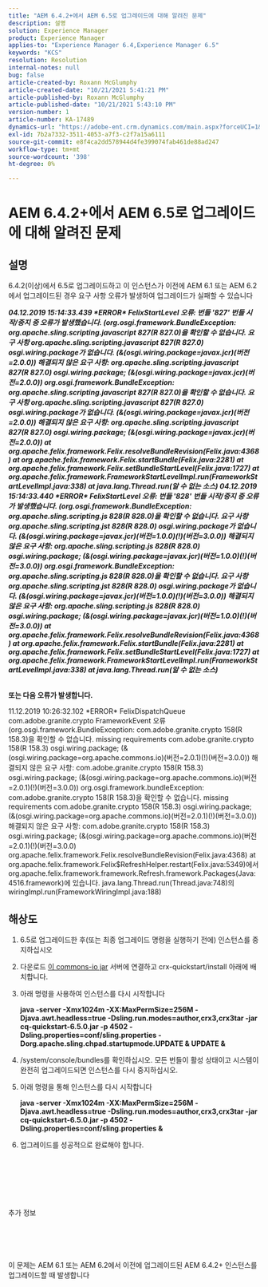```yaml
---
title: "AEM 6.4.2+에서 AEM 6.5로 업그레이드에 대해 알려진 문제"
description: 설명
solution: Experience Manager
product: Experience Manager
applies-to: "Experience Manager 6.4,Experience Manager 6.5"
keywords: "KCS"
resolution: Resolution
internal-notes: null
bug: false
article-created-by: Roxann McGlumphy
article-created-date: "10/21/2021 5:41:21 PM"
article-published-by: Roxann McGlumphy
article-published-date: "10/21/2021 5:43:10 PM"
version-number: 1
article-number: KA-17489
dynamics-url: "https://adobe-ent.crm.dynamics.com/main.aspx?forceUCI=1&pagetype=entityrecord&etn=knowledgearticle&id=a344a718-9632-ec11-b6e5-000d3a5ba97a"
exl-id: 7b2a7332-3511-4053-a7f3-c2f7a15a6111
source-git-commit: e8f4ca2dd578944d4fe399074fab461de88ad247
workflow-type: tm+mt
source-wordcount: '398'
ht-degree: 0%

---
```


# AEM 6.4.2+에서 AEM 6.5로 업그레이드에 대해 알려진 문제

## 설명


6.4.2(이상)에서 6.5로 업그레이드하고 이 인스턴스가 이전에 AEM 6.1 또는 AEM 6.2에서 업그레이드된 경우 요구 사항 오류가 발생하여 업그레이드가 실패할 수 있습니다

<b>*04.12.2019 15:14:33.439 \*ERROR\* FelixStartLevel 오류: 번들 &#39;827&#39; 번들 시작/중지 중 오류가 발생했습니다. (org.osgi.framework.BundleException: org.apache.sling.scripting.javascript 827(R 827.0)을 확인할 수 없습니다. 요구 사항 org.apache.sling.scripting.javascript 827(R 827.0) osgi.wiring.package가 없습니다. (&amp;(osgi.wiring.package=javax.jcr)(버전=2.0.0)) 해결되지 않은 요구 사항: org.apache.sling.scripting.javascript 827(R 827.0) osgi.wiring.package; (&amp;(osgi.wiring.package=javax.jcr)(버전=2.0.0))*
*org.osgi.framework.BundleException: org.apache.sling.scripting.javascript 827(R 827.0)을 확인할 수 없습니다. 요구 사항 org.apache.sling.scripting.javascript 827(R 827.0) osgi.wiring.package가 없습니다. (&amp;(osgi.wiring.package=javax.jcr)(버전=2.0.0)) 해결되지 않은 요구 사항: org.apache.sling.scripting.javascript 827(R 827.0) osgi.wiring.package; (&amp;(osgi.wiring.package=javax.jcr)(버전=2.0.0))*
*at org.apache.felix.framework.Felix.resolveBundleRevision(Felix.java:4368)*
*at org.apache.felix.framework.Felix.startBundle(Felix.java:2281)*
*at org.apache.felix.framework.Felix.setBundleStartLevel(Felix.java:1727)*
*at org.apache.felix.framework.FrameworkStartLevelImpl.run(FrameworkStartLevelImpl.java:338)*
*at java.lang.Thread.run(알 수 없는 소스)*
*04.12.2019 15:14:33.440 \*ERROR\* FelixStartLevel 오류: 번들 &#39;828&#39; 번들 시작/중지 중 오류가 발생했습니다. (org.osgi.framework.BundleException: org.apache.sling.scripting.js 828(R 828.0)을 확인할 수 없습니다. 요구 사항 org.apache.sling.scripting.jst 828(R 828.0) osgi.wiring.package가 없습니다. (&amp;(osgi.wiring.package=javax.jcr)(버전=1.0.0)(!)(버전=3.0.0)) 해결되지 않은 요구 사항: org.apache.sling.scripting.js 828(R 828.0) osgi.wiring.package; (&amp;(osgi.wiring.package=javax.jcr)(버전=1.0.0)(!)(버전=3.0.0))*
*org.osgi.framework.BundleException: org.apache.sling.scripting.js 828(R 828.0)을 확인할 수 없습니다. 요구 사항 org.apache.sling.scripting.jst 828(R 828.0) osgi.wiring.package가 없습니다. (&amp;(osgi.wiring.package=javax.jcr)(버전=1.0.0)(!)(버전=3.0.0)) 해결되지 않은 요구 사항: org.apache.sling.scripting.js 828(R 828.0) osgi.wiring.package; (&amp;(osgi.wiring.package=javax.jcr)(버전=1.0.0)(!)(버전=3.0.0))*
*at org.apache.felix.framework.Felix.resolveBundleRevision(Felix.java:4368)*
*at org.apache.felix.framework.Felix.startBundle(Felix.java:2281)*
*at org.apache.felix.framework.Felix.setBundleStartLevel(Felix.java:1727)*
*at org.apache.felix.framework.FrameworkStartLevelImpl.run(FrameworkStartLevelImpl.java:338)*
*at java.lang.Thread.run(알 수 없는 소스)*

<br>또는 다음 오류가 발생합니다.</b>

11.12.2019 10:26:32.102 \*ERROR\* FelixDispatchQueue com.adobe.granite.crypto FrameworkEvent 오류(org.osgi.framework.BundleException: com.adobe.granite.crypto 158(R 158.3)을 확인할 수 없습니다. missing requirements com.adobe.granite.crypto 158(R 158.3) osgi.wiring.package; (&amp;(osgi.wiring.package=org.apache.commons.io)(버전=2.0.1)(!)(버전=3.0.0)) 해결되지 않은 요구 사항: com.adobe.granite.crypto 158(R 158.3) osgi.wiring.package; (&amp;(osgi.wiring.package=org.apache.commons.io)(버전=2.0.1)(!)(버전=3.0.0)) org.osgi.framework.bundleException: com.adobe.granite.crypto 158(R 158.3)을 확인할 수 없습니다. missing requirements com.adobe.granite.crypto 158(R 158.3) osgi.wiring.package; (&amp;(osgi.wiring.package=org.apache.commons.io)(버전=2.0.1)(!)(버전=3.0.0)) 해결되지 않은 요구 사항: com.adobe.granite.crypto 158(R 158.3) osgi.wiring.package; (&amp;(osgi.wiring.package=org.apache.commons.io)(버전=2.0.1)(!)(버전=3.0.0) org.apache.felix.framework.Felix.resolveBundleRevision(Felix.java:4368) at org.apache.felix.framework.Felix$RefreshHelper.restart(Felix.java:5349)에서 org.apache.felix.framework.framework.Refresh.framework.Packages(Java:4516.framework)에 있습니다. java.lang.Thread.run(Thread.java:748)의 wiringImpl.run(FrameworkWiringImpl.java:188)


## 해상도


1. 6.5로 업그레이드한 후(또는 최종 업그레이드 명령을 실행하기 전에) 인스턴스를 중지하십시오
2. 다운로드 [이 commons-io jar](https://repo1.maven.org/maven2/commons-io/commons-io/2.6/commons-io-2.6.jar) 서버에 연결하고 crx-quickstart/install 아래에 배치합니다.
3. 아래 명령을 사용하여 인스턴스를 다시 시작합니다

   <b>java -server -Xmx1024m -XX:MaxPermSize=256M -Djava.awt.headless=true -Dsling.run.modes=author,crx3,crx3tar -jar cq-quickstart-6.5.0.jar -p 4502 -Dsling.properties=conf/sling.properties -Dorg.apache.sling.chpad.startupmode.UPDATE &amp; UPDATE &amp;</b>
4. /system/console/bundles를 확인하십시오. 모든 번들이 활성 상태이고 시스템이 완전히 업그레이드되면 인스턴스를 다시 중지하십시오.
5. 아래 명령을 통해 인스턴스를 다시 시작합니다

   <b>java -server -Xmx1024m -XX:MaxPermSize=256M -Djava.awt.headless=true -Dsling.run.modes=author,crx3,crx3tar -jar cq-quickstart-6.5.0.jar -p 4502 -Dsling.properties=conf/sling.properties &amp;</b>
6. 업그레이드를 성공적으로 완료해야 합니다.

<br><br><br><br><br><br>추가 정보<br><br><br><br><br><br>
이 문제는 AEM 6.1 또는 AEM 6.2에서 이전에 업그레이드된 AEM 6.4.2+ 인스턴스를 업그레이드할 때 발생합니다

